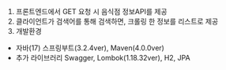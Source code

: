 

1. 프론트엔드에서 GET 요청 시 음식점 정보API를 제공
2. 클라이언트가 검색어를 통해 검색하면, 크롤링 한 정보를 리스트로 제공
3. 개발환경
- 자바(17) 스프링부트(3.2.4ver), Maven(4.0.0ver)
- 추가 라이브러리 Swagger, Lombok(1.18.32ver), H2, JPA
